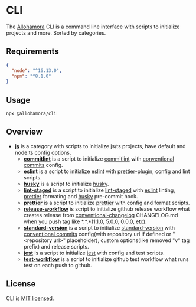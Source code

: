 # CLI

The [Allohamora](https://github.com/Allohamora) CLI is a command line interface with scripts to initialize projects and more. Sorted by categories.

## Requirements

```json
{
  "node": "^16.13.0",
  "npm": "^8.1.0"
}
```

## Usage

```bash
npx @allohamora/cli
```

## Overview

- [**js**](/src/categories/js/index.ts) is a category with scripts to initialize js/ts projects, have default and node:ts config options.
  - [**commitlint**](/src/categories/js/commitlint.ts) is a script to initialize [commitlint](https://github.com/conventional-changelog/commitlint) with [conventional commits](https://www.conventionalcommits.org/en/v1.0.0/) config.
  - [**eslint**](/src/categories/js/eslint.ts) is a script to initialize [eslint](https://github.com/eslint/eslint) with [prettier-plugin](https://github.com/prettier/eslint-plugin-prettier), config and lint scripts.
  - [**husky**](/src/categories/js/husky.ts) is a script to initialize [husky](https://github.com/typicode/husky).
  - [**lint-staged**](/src/categories/js/lint-staged.ts) is a script to initialize [lint-staged](https://github.com/okonet/lint-staged) with [eslint](https://github.com/eslint/eslint) linting, [prettier](https://github.com/prettier/prettier) formating and [husky](https://github.com/typicode/husky) pre-commit hook.
  - [**prettier**](/src/categories/js/prettier.ts) is a script to initialize [prettier](https://github.com/prettier/prettier) with config and format scripts.
  - [**release-workflow**](/src/categories/js/release-worflow.ts) is script to initialize github release workflow what creates release from [conventional-changelog](https://github.com/conventional-changelog/conventional-changelog) CHANGELOG.md when you push tag like \*.\*.\*(1.1.0, 5.0.0, 0.0.0, etc).
  - [**standard-version**](/src/categories/js/standard-verstion.ts) is a script to initialize [standard-version](https://github.com/conventional-changelog/standard-version) with [conventional commits](https://www.conventionalcommits.org/en/v1.0.0/) config(with repository url if defined or "\<repository url\>" placeholder), custom options(like removed "v" tag prefix) and release scripts.
  - [**jest**](/src/categories/js/jest.ts) is a script to initialize [jest](https://github.com/facebook/jest) with config and test scripts.
  - [**test-workflow**](/src/categories/js/test-workflow.ts) is a script to initialize github test workflow what runs test on each push to github.

## License

CLI is [MIT licensed](/LICENSE).
